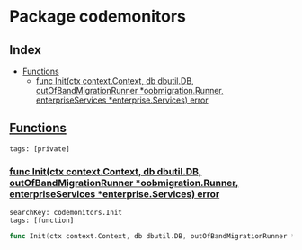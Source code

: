# Package codemonitors

## Index

* [Functions](#func)
    * [func Init(ctx context.Context, db dbutil.DB, outOfBandMigrationRunner *oobmigration.Runner, enterpriseServices *enterprise.Services) error](#Init)


## <a id="func" href="#func">Functions</a>

```
tags: [private]
```

### <a id="Init" href="#Init">func Init(ctx context.Context, db dbutil.DB, outOfBandMigrationRunner *oobmigration.Runner, enterpriseServices *enterprise.Services) error</a>

```
searchKey: codemonitors.Init
tags: [function]
```

```Go
func Init(ctx context.Context, db dbutil.DB, outOfBandMigrationRunner *oobmigration.Runner, enterpriseServices *enterprise.Services) error
```

